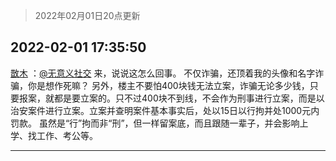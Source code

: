 > 2022年02月01日20点更新
<link rel="stylesheet" href="https://cdn.jsdelivr.net/gh/taotie6/sampleJSON@main/css/photo_show.css">
<meta name="referrer" content="no-referrer" />


 ## 2022-02-01 17:35:50 

 [㪚木](https://www.coolapk.com/feed/33245777?shareKey=MjM3NDI4MGY4NDJiNjFmOTIyMDI~) ：<a class="feed-link-uname" href="/u/无意义社交">@无意义社交</a> 来，说说这怎么回事。
不仅诈骗，还顶着我的头像和名字诈骗，你是想作死嘛？
另外，楼主不要怕400块钱无法立案，诈骗无论多少钱，只要报案，就都是要立案的。只不过400块不到线，不会作为刑事进行立案，而是以治安案件进行立案。立案并查明案件基本事实后<!--break-->，处以15日以行拘并处1000元内罚款。
虽然是“行”拘而非“刑”，但一样留案底，而且跟随一辈子，并会影响上学、找工作、考公等。 

<div class="album">
</div>

 ------- 

